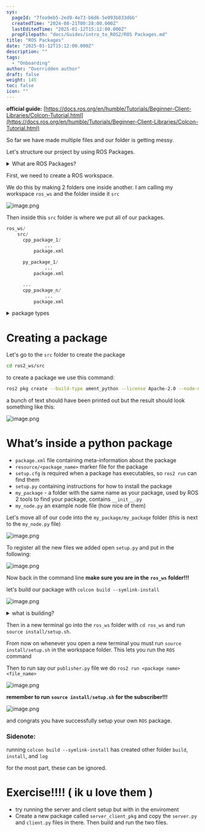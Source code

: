 ```yaml
---
sys:
  pageId: "7fea9eb5-2ed9-4e73-b6d6-5e093b833dbb"
  createdTime: "2024-08-21T00:28:00.000Z"
  lastEditedTime: "2025-01-12T15:12:00.000Z"
  propFilepath: "docs/Guides/intro_to_ROS2/ROS Packages.md"
title: "ROS Packages"
date: "2025-01-12T15:12:00.000Z"
description: ""
tags:
  - "Onboarding"
author: "Overridden author"
draft: false
weight: 145
toc: false
icon: ""
---
```


**official guide:** [https://docs.ros.org/en/humble/Tutorials/Beginner-Client-Libraries/Colcon-Tutorial.html](https://docs.ros.org/en/humble/Tutorials/Beginner-Client-Libraries/Colcon-Tutorial.html)

So far we have made multiple files and our folder is getting messy.

Let's structure our project by using ROS Packages.

<details>

<summary>What are ROS Packages?</summary>

ROS Packages are, as the name implies, packages of code that are highly sharable between ROS developers.

They consist of a folder, `package.xml` file, and source code

```python
      cpp_package_1/
		      ... imagine much code files here ..
          package.xml
```

</details>

First, we need to create a ROS workspace.

We do this by making 2 folders one inside another. I am calling my workspace `ros_ws` and the folder inside it `src`

![image.png](https://prod-files-secure.s3.us-west-2.amazonaws.com/d518164a-d88e-44d1-a4ee-3adb3bd8bce0/70706947-fd18-4537-a67b-e12946812d31/image.png?X-Amz-Algorithm=AWS4-HMAC-SHA256&X-Amz-Content-Sha256=UNSIGNED-PAYLOAD&X-Amz-Credential=ASIAZI2LB466YAOX2OV6%2F20250215%2Fus-west-2%2Fs3%2Faws4_request&X-Amz-Date=20250215T160725Z&X-Amz-Expires=3600&X-Amz-Security-Token=IQoJb3JpZ2luX2VjEB8aCXVzLXdlc3QtMiJGMEQCIBgkXab%2B12hZmjVXtwvLJ4bFRWsG566bieD%2FLyQYw5ruAiAW3qUs2mamJ0SrHFPkC8QQARgh4VVaS6P2jFk%2Fn6M%2BfCr%2FAwhHEAAaDDYzNzQyMzE4MzgwNSIMyX%2F6n1w%2BSMfh6koIKtwDDkqeWdFfnBgw3aDx9wTod6FoLvp5IAfucsaqLdom58KKVO8Hd8cHovnAKdj%2F7Td6N6LTnYLRRWexAHlWedMgJm8UVReP8LoJgIIe0lRUXVWUJ9UJamT1wPBS0GTPb3EWtQAsDuIsr54C4zngw7pER%2BplndAKJilQCGLpkiD%2BDkvSgPp2%2BhiY16tiL8gCk9KBkLPcQgHl4TI%2FoMMpATijm9tFhuigptD8JciPGHcWNdD9aP8uKjf8LZVaGGlwQYHXVVf1GGUpojkbmSFlIGx2hTbXFUuf%2F%2FJKE9w%2ByEd6ysT1lAEtBmfAOaWBBuID1UFEekLofNM37z3wfHpQ1D3Hnz%2B3NOM2WHgZ3L6KpAZvI9PGDd%2FgnuBPxghLYRuhvKucixJr6FDItYCDVm0XKdUb9uwgp2qV6fLT7w9v0%2FJj0c62DOpNyQmMVDQExedpkBM7GPCLuOQJ0GjC4skBV2GYgoJOjnW5Yv5E0Hb0bP88x13v3VlKunFpVwFqba4dGN6xPJ92KnDNEVkgYQ2SmTZdcKSWsery4ci0TjfCbhz90zSw24vBZMlZf60qzYqMF0B32ihcfrUogJRVOM%2BQFr8ij40pwoTJdVoO%2FNiRvFM7zWAN9vjqGbNX8DT76%2FwwusbCvQY6pgHXqmvC39J%2BBXFdee9xYeEqxGiydv3aTz45PLsvk8MCSTWHnygA2FhE3We97sqiK7puvWgmExHwvRJ8KGidiwqDWf9zjpzvHh5SCvQw4%2F8zStYMtgMP2WQ0Z%2FQKcEmXx6lF%2BXous2HVMsM3Pte2DO%2BNBnvGymOydGzMdzX2i6kUrKFczjjowmzkmiRU06mP8i1kMiCiGj7XbAz5jZtbDbrS%2BifDiq7%2B&X-Amz-Signature=c0f2853b4d5c6e5ef04926889fc6fa5c46de52863e3653af5536369c82191924&X-Amz-SignedHeaders=host&x-id=GetObject)

Then inside this `src` folder is where we put all of our packages.

```python
ros_ws/
    src/
      cpp_package_1/
		      ...
          package.xml

      py_package_1/
		      ...
          package.xml

      ...
      cpp_package_n/
		      ...
          package.xml

```

<details>

<summary>package types</summary>

packages can be either `C++` or python.

the intern file structure is different for each but for this guide we will stick to creating python packages

</details>

# Creating a package

Let's go to the `src` folder to create the package

```bash
cd ros2_ws/src
```

to create a package we use this command:

```bash
ros2 pkg create --build-type ament_python --license Apache-2.0 --node-name my_node my_package
```

a bunch of text should have been printed out but the result should look something like this:

![image.png](https://prod-files-secure.s3.us-west-2.amazonaws.com/d518164a-d88e-44d1-a4ee-3adb3bd8bce0/e6cf1e3f-8512-4a3e-b131-079f800bf3e8/image.png?X-Amz-Algorithm=AWS4-HMAC-SHA256&X-Amz-Content-Sha256=UNSIGNED-PAYLOAD&X-Amz-Credential=ASIAZI2LB466YAOX2OV6%2F20250215%2Fus-west-2%2Fs3%2Faws4_request&X-Amz-Date=20250215T160725Z&X-Amz-Expires=3600&X-Amz-Security-Token=IQoJb3JpZ2luX2VjEB8aCXVzLXdlc3QtMiJGMEQCIBgkXab%2B12hZmjVXtwvLJ4bFRWsG566bieD%2FLyQYw5ruAiAW3qUs2mamJ0SrHFPkC8QQARgh4VVaS6P2jFk%2Fn6M%2BfCr%2FAwhHEAAaDDYzNzQyMzE4MzgwNSIMyX%2F6n1w%2BSMfh6koIKtwDDkqeWdFfnBgw3aDx9wTod6FoLvp5IAfucsaqLdom58KKVO8Hd8cHovnAKdj%2F7Td6N6LTnYLRRWexAHlWedMgJm8UVReP8LoJgIIe0lRUXVWUJ9UJamT1wPBS0GTPb3EWtQAsDuIsr54C4zngw7pER%2BplndAKJilQCGLpkiD%2BDkvSgPp2%2BhiY16tiL8gCk9KBkLPcQgHl4TI%2FoMMpATijm9tFhuigptD8JciPGHcWNdD9aP8uKjf8LZVaGGlwQYHXVVf1GGUpojkbmSFlIGx2hTbXFUuf%2F%2FJKE9w%2ByEd6ysT1lAEtBmfAOaWBBuID1UFEekLofNM37z3wfHpQ1D3Hnz%2B3NOM2WHgZ3L6KpAZvI9PGDd%2FgnuBPxghLYRuhvKucixJr6FDItYCDVm0XKdUb9uwgp2qV6fLT7w9v0%2FJj0c62DOpNyQmMVDQExedpkBM7GPCLuOQJ0GjC4skBV2GYgoJOjnW5Yv5E0Hb0bP88x13v3VlKunFpVwFqba4dGN6xPJ92KnDNEVkgYQ2SmTZdcKSWsery4ci0TjfCbhz90zSw24vBZMlZf60qzYqMF0B32ihcfrUogJRVOM%2BQFr8ij40pwoTJdVoO%2FNiRvFM7zWAN9vjqGbNX8DT76%2FwwusbCvQY6pgHXqmvC39J%2BBXFdee9xYeEqxGiydv3aTz45PLsvk8MCSTWHnygA2FhE3We97sqiK7puvWgmExHwvRJ8KGidiwqDWf9zjpzvHh5SCvQw4%2F8zStYMtgMP2WQ0Z%2FQKcEmXx6lF%2BXous2HVMsM3Pte2DO%2BNBnvGymOydGzMdzX2i6kUrKFczjjowmzkmiRU06mP8i1kMiCiGj7XbAz5jZtbDbrS%2BifDiq7%2B&X-Amz-Signature=77b181d99f82b870ec4ea633c9d5c0f8252c7d19a7e27a7b52f88b199d8bed8a&X-Amz-SignedHeaders=host&x-id=GetObject)

# What’s inside a python package

- `package.xml` file containing meta-information about the package
- `resource/<package_name>` marker file for the package
- `setup.cfg` is required when a package has executables, so `ros2 run` can find them
- `setup.py` containing instructions for how to install the package
- `my_package` - a folder with the same name as your package, used by ROS 2 tools to find your package, contains `__init__.py`
- `my_node.py` an example node file (how nice of them)

Let's move all of our code into the `my_package/my_package` folder (this is next to the `my_node.py` file)

![image.png](https://prod-files-secure.s3.us-west-2.amazonaws.com/d518164a-d88e-44d1-a4ee-3adb3bd8bce0/9ce58f11-0da9-4d3e-b86d-506a9685d378/image.png?X-Amz-Algorithm=AWS4-HMAC-SHA256&X-Amz-Content-Sha256=UNSIGNED-PAYLOAD&X-Amz-Credential=ASIAZI2LB466YAOX2OV6%2F20250215%2Fus-west-2%2Fs3%2Faws4_request&X-Amz-Date=20250215T160725Z&X-Amz-Expires=3600&X-Amz-Security-Token=IQoJb3JpZ2luX2VjEB8aCXVzLXdlc3QtMiJGMEQCIBgkXab%2B12hZmjVXtwvLJ4bFRWsG566bieD%2FLyQYw5ruAiAW3qUs2mamJ0SrHFPkC8QQARgh4VVaS6P2jFk%2Fn6M%2BfCr%2FAwhHEAAaDDYzNzQyMzE4MzgwNSIMyX%2F6n1w%2BSMfh6koIKtwDDkqeWdFfnBgw3aDx9wTod6FoLvp5IAfucsaqLdom58KKVO8Hd8cHovnAKdj%2F7Td6N6LTnYLRRWexAHlWedMgJm8UVReP8LoJgIIe0lRUXVWUJ9UJamT1wPBS0GTPb3EWtQAsDuIsr54C4zngw7pER%2BplndAKJilQCGLpkiD%2BDkvSgPp2%2BhiY16tiL8gCk9KBkLPcQgHl4TI%2FoMMpATijm9tFhuigptD8JciPGHcWNdD9aP8uKjf8LZVaGGlwQYHXVVf1GGUpojkbmSFlIGx2hTbXFUuf%2F%2FJKE9w%2ByEd6ysT1lAEtBmfAOaWBBuID1UFEekLofNM37z3wfHpQ1D3Hnz%2B3NOM2WHgZ3L6KpAZvI9PGDd%2FgnuBPxghLYRuhvKucixJr6FDItYCDVm0XKdUb9uwgp2qV6fLT7w9v0%2FJj0c62DOpNyQmMVDQExedpkBM7GPCLuOQJ0GjC4skBV2GYgoJOjnW5Yv5E0Hb0bP88x13v3VlKunFpVwFqba4dGN6xPJ92KnDNEVkgYQ2SmTZdcKSWsery4ci0TjfCbhz90zSw24vBZMlZf60qzYqMF0B32ihcfrUogJRVOM%2BQFr8ij40pwoTJdVoO%2FNiRvFM7zWAN9vjqGbNX8DT76%2FwwusbCvQY6pgHXqmvC39J%2BBXFdee9xYeEqxGiydv3aTz45PLsvk8MCSTWHnygA2FhE3We97sqiK7puvWgmExHwvRJ8KGidiwqDWf9zjpzvHh5SCvQw4%2F8zStYMtgMP2WQ0Z%2FQKcEmXx6lF%2BXous2HVMsM3Pte2DO%2BNBnvGymOydGzMdzX2i6kUrKFczjjowmzkmiRU06mP8i1kMiCiGj7XbAz5jZtbDbrS%2BifDiq7%2B&X-Amz-Signature=76691d9c8bbf7b7c3fab8d62b9a79a0bac453c7e82a2cf2bd5d11cb48467f167&X-Amz-SignedHeaders=host&x-id=GetObject)

To register all the new files we added open `setup.py` and put in the following:

![image.png](https://prod-files-secure.s3.us-west-2.amazonaws.com/d518164a-d88e-44d1-a4ee-3adb3bd8bce0/1cd7c262-4cae-4496-9d75-c178537d24a2/image.png?X-Amz-Algorithm=AWS4-HMAC-SHA256&X-Amz-Content-Sha256=UNSIGNED-PAYLOAD&X-Amz-Credential=ASIAZI2LB466YAOX2OV6%2F20250215%2Fus-west-2%2Fs3%2Faws4_request&X-Amz-Date=20250215T160725Z&X-Amz-Expires=3600&X-Amz-Security-Token=IQoJb3JpZ2luX2VjEB8aCXVzLXdlc3QtMiJGMEQCIBgkXab%2B12hZmjVXtwvLJ4bFRWsG566bieD%2FLyQYw5ruAiAW3qUs2mamJ0SrHFPkC8QQARgh4VVaS6P2jFk%2Fn6M%2BfCr%2FAwhHEAAaDDYzNzQyMzE4MzgwNSIMyX%2F6n1w%2BSMfh6koIKtwDDkqeWdFfnBgw3aDx9wTod6FoLvp5IAfucsaqLdom58KKVO8Hd8cHovnAKdj%2F7Td6N6LTnYLRRWexAHlWedMgJm8UVReP8LoJgIIe0lRUXVWUJ9UJamT1wPBS0GTPb3EWtQAsDuIsr54C4zngw7pER%2BplndAKJilQCGLpkiD%2BDkvSgPp2%2BhiY16tiL8gCk9KBkLPcQgHl4TI%2FoMMpATijm9tFhuigptD8JciPGHcWNdD9aP8uKjf8LZVaGGlwQYHXVVf1GGUpojkbmSFlIGx2hTbXFUuf%2F%2FJKE9w%2ByEd6ysT1lAEtBmfAOaWBBuID1UFEekLofNM37z3wfHpQ1D3Hnz%2B3NOM2WHgZ3L6KpAZvI9PGDd%2FgnuBPxghLYRuhvKucixJr6FDItYCDVm0XKdUb9uwgp2qV6fLT7w9v0%2FJj0c62DOpNyQmMVDQExedpkBM7GPCLuOQJ0GjC4skBV2GYgoJOjnW5Yv5E0Hb0bP88x13v3VlKunFpVwFqba4dGN6xPJ92KnDNEVkgYQ2SmTZdcKSWsery4ci0TjfCbhz90zSw24vBZMlZf60qzYqMF0B32ihcfrUogJRVOM%2BQFr8ij40pwoTJdVoO%2FNiRvFM7zWAN9vjqGbNX8DT76%2FwwusbCvQY6pgHXqmvC39J%2BBXFdee9xYeEqxGiydv3aTz45PLsvk8MCSTWHnygA2FhE3We97sqiK7puvWgmExHwvRJ8KGidiwqDWf9zjpzvHh5SCvQw4%2F8zStYMtgMP2WQ0Z%2FQKcEmXx6lF%2BXous2HVMsM3Pte2DO%2BNBnvGymOydGzMdzX2i6kUrKFczjjowmzkmiRU06mP8i1kMiCiGj7XbAz5jZtbDbrS%2BifDiq7%2B&X-Amz-Signature=cd1c37dd00a76eca7553cdd60b5ba1d4f940844dfe643a47f5eb6187b836dee3&X-Amz-SignedHeaders=host&x-id=GetObject)

Now back in the command line **make sure you are in the** **`ros_ws`** **folder!!!**

let's build our package with `colcon build --symlink-install`

![image.png](https://prod-files-secure.s3.us-west-2.amazonaws.com/d518164a-d88e-44d1-a4ee-3adb3bd8bce0/2f2a0d27-b173-48fd-b189-5f5c0ce65619/image.png?X-Amz-Algorithm=AWS4-HMAC-SHA256&X-Amz-Content-Sha256=UNSIGNED-PAYLOAD&X-Amz-Credential=ASIAZI2LB466YAOX2OV6%2F20250215%2Fus-west-2%2Fs3%2Faws4_request&X-Amz-Date=20250215T160725Z&X-Amz-Expires=3600&X-Amz-Security-Token=IQoJb3JpZ2luX2VjEB8aCXVzLXdlc3QtMiJGMEQCIBgkXab%2B12hZmjVXtwvLJ4bFRWsG566bieD%2FLyQYw5ruAiAW3qUs2mamJ0SrHFPkC8QQARgh4VVaS6P2jFk%2Fn6M%2BfCr%2FAwhHEAAaDDYzNzQyMzE4MzgwNSIMyX%2F6n1w%2BSMfh6koIKtwDDkqeWdFfnBgw3aDx9wTod6FoLvp5IAfucsaqLdom58KKVO8Hd8cHovnAKdj%2F7Td6N6LTnYLRRWexAHlWedMgJm8UVReP8LoJgIIe0lRUXVWUJ9UJamT1wPBS0GTPb3EWtQAsDuIsr54C4zngw7pER%2BplndAKJilQCGLpkiD%2BDkvSgPp2%2BhiY16tiL8gCk9KBkLPcQgHl4TI%2FoMMpATijm9tFhuigptD8JciPGHcWNdD9aP8uKjf8LZVaGGlwQYHXVVf1GGUpojkbmSFlIGx2hTbXFUuf%2F%2FJKE9w%2ByEd6ysT1lAEtBmfAOaWBBuID1UFEekLofNM37z3wfHpQ1D3Hnz%2B3NOM2WHgZ3L6KpAZvI9PGDd%2FgnuBPxghLYRuhvKucixJr6FDItYCDVm0XKdUb9uwgp2qV6fLT7w9v0%2FJj0c62DOpNyQmMVDQExedpkBM7GPCLuOQJ0GjC4skBV2GYgoJOjnW5Yv5E0Hb0bP88x13v3VlKunFpVwFqba4dGN6xPJ92KnDNEVkgYQ2SmTZdcKSWsery4ci0TjfCbhz90zSw24vBZMlZf60qzYqMF0B32ihcfrUogJRVOM%2BQFr8ij40pwoTJdVoO%2FNiRvFM7zWAN9vjqGbNX8DT76%2FwwusbCvQY6pgHXqmvC39J%2BBXFdee9xYeEqxGiydv3aTz45PLsvk8MCSTWHnygA2FhE3We97sqiK7puvWgmExHwvRJ8KGidiwqDWf9zjpzvHh5SCvQw4%2F8zStYMtgMP2WQ0Z%2FQKcEmXx6lF%2BXous2HVMsM3Pte2DO%2BNBnvGymOydGzMdzX2i6kUrKFczjjowmzkmiRU06mP8i1kMiCiGj7XbAz5jZtbDbrS%2BifDiq7%2B&X-Amz-Signature=2c7a27ebc9ea0f00b670a59cb3daf7e6ccee99dc312a0e1d7f62a10d46cdbe96&X-Amz-SignedHeaders=host&x-id=GetObject)

<details>

<summary>what is building?</summary>

if you are a CS major at Rose-Hulman you will learn the answer to this in CSSE132

but TLDR; is it combines all the code files into one program that can be run easily 

</details>

Then in a new terminal go into the `ros_ws` folder with `cd ros_ws` and run `source install/setup.sh`. 

From now on whenever you open a new terminal you must run `source install/setup.sh` in the workspace folder. This lets you run the `ROS` command

Then to run say our `publisher.py` file we do `ros2 run <package name> <file_name>`

![image.png](https://prod-files-secure.s3.us-west-2.amazonaws.com/d518164a-d88e-44d1-a4ee-3adb3bd8bce0/4f4b1219-3a44-4632-aa0a-ce3471699f59/image.png?X-Amz-Algorithm=AWS4-HMAC-SHA256&X-Amz-Content-Sha256=UNSIGNED-PAYLOAD&X-Amz-Credential=ASIAZI2LB466YAOX2OV6%2F20250215%2Fus-west-2%2Fs3%2Faws4_request&X-Amz-Date=20250215T160725Z&X-Amz-Expires=3600&X-Amz-Security-Token=IQoJb3JpZ2luX2VjEB8aCXVzLXdlc3QtMiJGMEQCIBgkXab%2B12hZmjVXtwvLJ4bFRWsG566bieD%2FLyQYw5ruAiAW3qUs2mamJ0SrHFPkC8QQARgh4VVaS6P2jFk%2Fn6M%2BfCr%2FAwhHEAAaDDYzNzQyMzE4MzgwNSIMyX%2F6n1w%2BSMfh6koIKtwDDkqeWdFfnBgw3aDx9wTod6FoLvp5IAfucsaqLdom58KKVO8Hd8cHovnAKdj%2F7Td6N6LTnYLRRWexAHlWedMgJm8UVReP8LoJgIIe0lRUXVWUJ9UJamT1wPBS0GTPb3EWtQAsDuIsr54C4zngw7pER%2BplndAKJilQCGLpkiD%2BDkvSgPp2%2BhiY16tiL8gCk9KBkLPcQgHl4TI%2FoMMpATijm9tFhuigptD8JciPGHcWNdD9aP8uKjf8LZVaGGlwQYHXVVf1GGUpojkbmSFlIGx2hTbXFUuf%2F%2FJKE9w%2ByEd6ysT1lAEtBmfAOaWBBuID1UFEekLofNM37z3wfHpQ1D3Hnz%2B3NOM2WHgZ3L6KpAZvI9PGDd%2FgnuBPxghLYRuhvKucixJr6FDItYCDVm0XKdUb9uwgp2qV6fLT7w9v0%2FJj0c62DOpNyQmMVDQExedpkBM7GPCLuOQJ0GjC4skBV2GYgoJOjnW5Yv5E0Hb0bP88x13v3VlKunFpVwFqba4dGN6xPJ92KnDNEVkgYQ2SmTZdcKSWsery4ci0TjfCbhz90zSw24vBZMlZf60qzYqMF0B32ihcfrUogJRVOM%2BQFr8ij40pwoTJdVoO%2FNiRvFM7zWAN9vjqGbNX8DT76%2FwwusbCvQY6pgHXqmvC39J%2BBXFdee9xYeEqxGiydv3aTz45PLsvk8MCSTWHnygA2FhE3We97sqiK7puvWgmExHwvRJ8KGidiwqDWf9zjpzvHh5SCvQw4%2F8zStYMtgMP2WQ0Z%2FQKcEmXx6lF%2BXous2HVMsM3Pte2DO%2BNBnvGymOydGzMdzX2i6kUrKFczjjowmzkmiRU06mP8i1kMiCiGj7XbAz5jZtbDbrS%2BifDiq7%2B&X-Amz-Signature=50b930b2d0c7c949f41914b0a7973655f5de15593dee88a53c267fec16eda77b&X-Amz-SignedHeaders=host&x-id=GetObject)

**remember to run** **`source install/setup.sh`** **for the subscriber!!!**

![image.png](https://prod-files-secure.s3.us-west-2.amazonaws.com/d518164a-d88e-44d1-a4ee-3adb3bd8bce0/02121119-dad4-49ec-8356-c956108b4243/image.png?X-Amz-Algorithm=AWS4-HMAC-SHA256&X-Amz-Content-Sha256=UNSIGNED-PAYLOAD&X-Amz-Credential=ASIAZI2LB466YAOX2OV6%2F20250215%2Fus-west-2%2Fs3%2Faws4_request&X-Amz-Date=20250215T160725Z&X-Amz-Expires=3600&X-Amz-Security-Token=IQoJb3JpZ2luX2VjEB8aCXVzLXdlc3QtMiJGMEQCIBgkXab%2B12hZmjVXtwvLJ4bFRWsG566bieD%2FLyQYw5ruAiAW3qUs2mamJ0SrHFPkC8QQARgh4VVaS6P2jFk%2Fn6M%2BfCr%2FAwhHEAAaDDYzNzQyMzE4MzgwNSIMyX%2F6n1w%2BSMfh6koIKtwDDkqeWdFfnBgw3aDx9wTod6FoLvp5IAfucsaqLdom58KKVO8Hd8cHovnAKdj%2F7Td6N6LTnYLRRWexAHlWedMgJm8UVReP8LoJgIIe0lRUXVWUJ9UJamT1wPBS0GTPb3EWtQAsDuIsr54C4zngw7pER%2BplndAKJilQCGLpkiD%2BDkvSgPp2%2BhiY16tiL8gCk9KBkLPcQgHl4TI%2FoMMpATijm9tFhuigptD8JciPGHcWNdD9aP8uKjf8LZVaGGlwQYHXVVf1GGUpojkbmSFlIGx2hTbXFUuf%2F%2FJKE9w%2ByEd6ysT1lAEtBmfAOaWBBuID1UFEekLofNM37z3wfHpQ1D3Hnz%2B3NOM2WHgZ3L6KpAZvI9PGDd%2FgnuBPxghLYRuhvKucixJr6FDItYCDVm0XKdUb9uwgp2qV6fLT7w9v0%2FJj0c62DOpNyQmMVDQExedpkBM7GPCLuOQJ0GjC4skBV2GYgoJOjnW5Yv5E0Hb0bP88x13v3VlKunFpVwFqba4dGN6xPJ92KnDNEVkgYQ2SmTZdcKSWsery4ci0TjfCbhz90zSw24vBZMlZf60qzYqMF0B32ihcfrUogJRVOM%2BQFr8ij40pwoTJdVoO%2FNiRvFM7zWAN9vjqGbNX8DT76%2FwwusbCvQY6pgHXqmvC39J%2BBXFdee9xYeEqxGiydv3aTz45PLsvk8MCSTWHnygA2FhE3We97sqiK7puvWgmExHwvRJ8KGidiwqDWf9zjpzvHh5SCvQw4%2F8zStYMtgMP2WQ0Z%2FQKcEmXx6lF%2BXous2HVMsM3Pte2DO%2BNBnvGymOydGzMdzX2i6kUrKFczjjowmzkmiRU06mP8i1kMiCiGj7XbAz5jZtbDbrS%2BifDiq7%2B&X-Amz-Signature=8a7bb9ff136f4000b1550445a3e7e09ecb3413bfea489663b88557b6f7596a12&X-Amz-SignedHeaders=host&x-id=GetObject)

and congrats you have successfully setup your own `ROS` package.

### Sidenote:

running `colcon build --symlink-install` has created other folder `build`, `install`, and `log`

for the most part, these can be ignored.

# Exercise!!!! ( ik u love them )

- try running the server and client setup but with in the enviroment
- Create a new package called `server_client_pkg` and copy the `server.py` and `client.py` files in there. Then build and run the two files.
